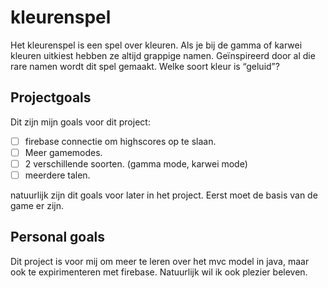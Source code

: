# kleurenspel
Het kleurenspel is een spel over kleuren. Als je bij de gamma of karwei kleuren uitkiest hebben ze altijd grappige namen. Geïnspireerd door al die rare namen wordt dit spel gemaakt.
Welke soort kleur is “geluid”?

## Projectgoals
Dit zijn mijn goals voor dit project:
- [ ] firebase connectie om highscores op te slaan.
- [ ] Meer gamemodes.
- [ ] 2 verschillende soorten. (gamma mode, karwei mode)
- [ ] meerdere talen.

natuurlijk zijn dit goals voor later in het project. Eerst moet de basis van de game er zijn.

## Personal goals
Dit project is voor mij om meer te leren over het mvc model in java, maar ook te expirimenteren met firebase. Natuurlijk wil ik ook plezier beleven.

